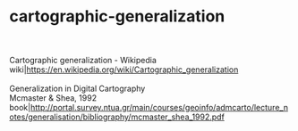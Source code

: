 # cartographic-generalization<br><br>

Cartographic generalization - Wikipedia<br>wiki|https://en.wikipedia.org/wiki/Cartographic_generalization<br><br>
Generalization in Digital Cartography<br>Mcmaster & Shea, 1992<br>book|http://portal.survey.ntua.gr/main/courses/geoinfo/admcarto/lecture_notes/generalisation/bibliography/mcmaster_shea_1992.pdf<br><br>
